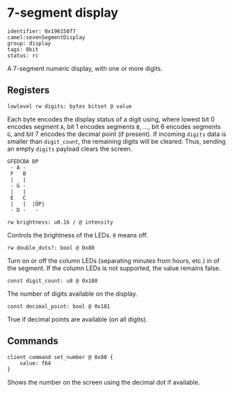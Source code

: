 # 7-segment display

    identifier: 0x196158f7
    camel:sevenSegmentDisplay
    group: display
    tags: 8bit
    status: rc

A 7-segment numeric display, with one or more digits.

## Registers

    lowlevel rw digits: bytes bitset @ value

Each byte encodes the display status of a digit using,
where lowest bit 0 encodes segment `A`, bit 1 encodes segments `B`, ..., bit 6 encodes segments `G`, and bit 7 encodes the decimal point (if present).
If incoming `digits` data is smaller than `digit_count`, the remaining digits will be cleared.
Thus, sending an empty `digits` payload clears the screen.

```text
GFEDCBA DP
 - A -
 F   B
 |   |
 - G -
 |   |
 E   C   _
 |   |  |DP|
 - D -   -
```

    rw brightness: u0.16 / @ intensity

Controls the brightness of the LEDs. `0` means off.

    rw double_dots?: bool @ 0x80

Turn on or off the column LEDs (separating minutes from hours, etc.) in of the segment.
If the column LEDs is not supported, the value remains false.

    const digit_count: u8 @ 0x180

The number of digits available on the display.

    const decimal_point: bool @ 0x181

True if decimal points are available (on all digits).

## Commands

    client command set_number @ 0x80 {
        value: f64
    }

Shows the number on the screen using the decimal dot if available.
